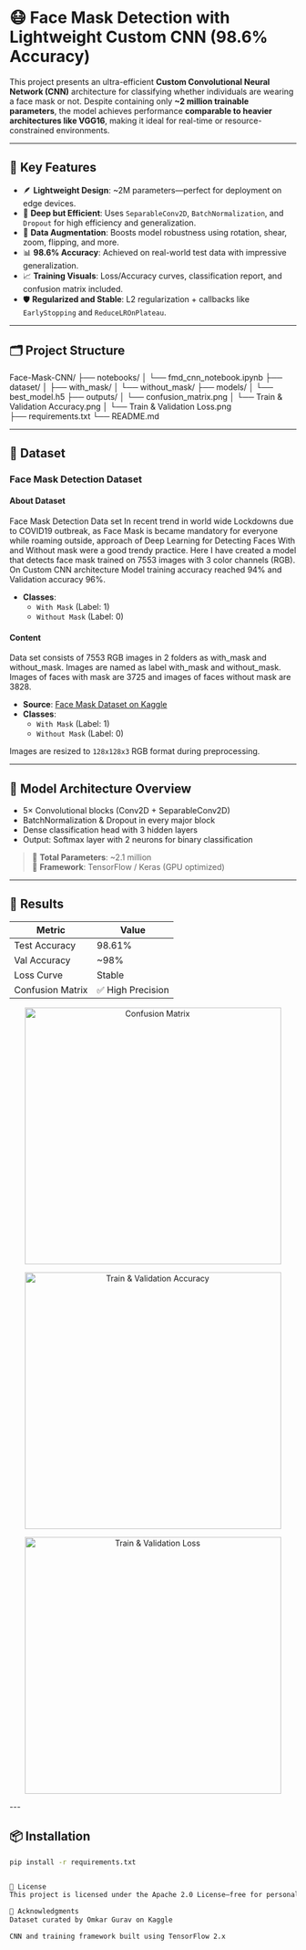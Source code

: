 # 😷 Face Mask Detection with Lightweight Custom CNN (98.6% Accuracy)

This project presents an ultra-efficient **Custom Convolutional Neural Network (CNN)** architecture for classifying whether individuals are wearing a face mask or not. Despite containing only **~2 million trainable parameters**, the model achieves performance **comparable to heavier architectures like VGG16**, making it ideal for real-time or resource-constrained environments.

---

## 🧠 Key Features

- 🪶 **Lightweight Design**: ~2M parameters—perfect for deployment on edge devices.
- 🧱 **Deep but Efficient**: Uses `SeparableConv2D`, `BatchNormalization`, and `Dropout` for high efficiency and generalization.
- 🔁 **Data Augmentation**: Boosts model robustness using rotation, shear, zoom, flipping, and more.
- 📊 **98.6% Accuracy**: Achieved on real-world test data with impressive generalization.
- 📈 **Training Visuals**: Loss/Accuracy curves, classification report, and confusion matrix included.
- 🛡️ **Regularized and Stable**: L2 regularization + callbacks like `EarlyStopping` and `ReduceLROnPlateau`.

---

## 🗂️ Project Structure

Face-Mask-CNN/ 
├── notebooks/ 
│   └── fmd_cnn_notebook.ipynb 
├── dataset/ 
│   ├── with_mask/ 
│   └── without_mask/ 
├── models/ 
│   └── best_model.h5 
├── outputs/ 
│   └── confusion_matrix.png
│   └── Train & Validation Accuracy.png 
│   └── Train & Validation Loss.png  
├── requirements.txt └── README.md


---

## 📁 Dataset

### Face Mask Detection Dataset

#### About Dataset
Face Mask Detection Data set
In recent trend in world wide Lockdowns due to COVID19 outbreak, as Face Mask is became mandatory for everyone while roaming outside, approach of Deep Learning for Detecting Faces With and Without mask were a good trendy practice. Here I have created a model that detects face mask trained on 7553 images with 3 color channels (RGB).
On Custom CNN architecture Model training accuracy reached 94% and Validation accuracy 96%.

- **Classes**:
  - `With Mask` (Label: 1)
  - `Without Mask` (Label: 0)

#### Content
Data set consists of 7553 RGB images in 2 folders as with_mask and without_mask. Images are named as label with_mask and without_mask. Images of faces with mask are 3725 and images of faces without mask are 3828.

- **Source**: [Face Mask Dataset on Kaggle](https://www.kaggle.com/datasets/omkargurav/face-mask-dataset)
- **Classes**:
  - `With Mask` (Label: 1)
  - `Without Mask` (Label: 0)

Images are resized to `128x128x3` RGB format during preprocessing.

---

## 🔬 Model Architecture Overview

- 5× Convolutional blocks (Conv2D + SeparableConv2D)
- BatchNormalization & Dropout in every major block
- Dense classification head with 3 hidden layers
- Output: Softmax layer with 2 neurons for binary classification

> 🧮 **Total Parameters**: ~2.1 million  
> 🚀 **Framework**: TensorFlow / Keras (GPU optimized)

---

## 🧪 Results

| Metric           | Value      |
|------------------|------------|
| Test Accuracy    | 98.61%     |
| Val Accuracy     | ~98%       |
| Loss Curve       | Stable     |
| Confusion Matrix | ✅ High Precision |

<p align="center">
  <img src="outputs/confusion_matrix.png" alt="Confusion Matrix" width="450"/>
</p>

<p align="center">
  <img src="outputs/Train & Validation Accuracy.png" alt="Train & Validation Accuracy" width="450"/>
</p>

<p align="center">
  <img src="outputs/Train & Validation Loss.png" alt="Train & Validation Loss" width="450"/>
</p>
---

## 📦 Installation

```bash
pip install -r requirements.txt


📜 License
This project is licensed under the Apache 2.0 License—free for personal and commercial use

🙌 Acknowledgments
Dataset curated by Omkar Gurav on Kaggle

CNN and training framework built using TensorFlow 2.x

